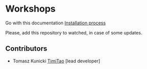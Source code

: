 # Workshops

Go with this documentation [Installation process](https://github.com/timiTao/behat-symfony-container/blob/master/features/import.feature)

Please, add this repository to watched, in case of some updates.

## Contributors

* Tomasz Kunicki [TimiTao](http://github.com/timiTao) [lead developer]